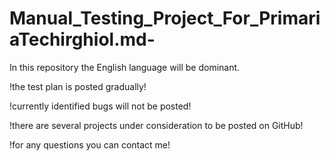 # Manual_Testing_Project_For_PrimariaTechirghiol.md-
In this repository the English language will be dominant.

!the test plan is posted gradually!

!currently identified bugs will not be posted!

!there are several projects under consideration to be posted on GitHub!

!for any questions you can contact me!
